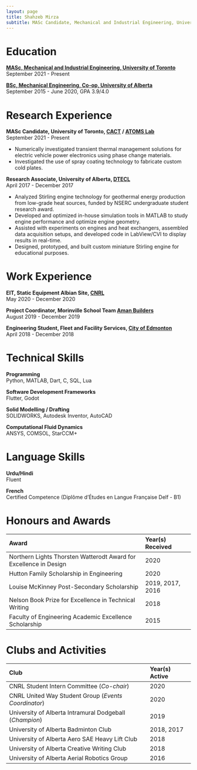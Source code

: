 ```yaml
---
layout: page
title: Shahzeb Mirza
subtitle: MASc Candidate, Mechanical and Industrial Engineering, University of Toronto
---
```



# Education
**[MASc, Mechanical and Industrial Engineering, University of Toronto](https://www.mie.utoronto.ca/)**  
September 2021 - Present

**[BSc, Mechanical Engineering, Co-op, University of Alberta](https://www.ualberta.ca/engineering/mechanical-engineering/index.html)**  
September 2015 - June 2020, GPA 3.9/4.0


# Research Experience
**MASc Candidate, University of Toronto, [CACT](http://cact.utoronto.ca/) / [ATOMS Lab](https://atoms.mie.utoronto.ca/)**  
September 2021 - Present
* Numerically investigated transient thermal management solutions for electric vehicle power electronics using phase change materials.
* Investigated the use of spray coating technology to fabricate custom cold plates.

**Research Associate, University of Alberta, [DTECL](https://sites.ualberta.ca/~dnobes/research_1.html)**  
April 2017 - December 2017
* Analyzed Stirling engine technology for geothermal energy production from low-grade heat sources, funded by NSERC undergraduate student research award.
* Developed and optimized in-house simulation tools in MATLAB to study engine performance and optimize engine geometry.
* Assisted with experiments on engines and heat exchangers, assembled data acquisition setups, and developed code in LabView/CVI to display results in real-time.
* Designed, prototyped, and built custom miniature Stirling engine for educational purposes.


# Work Experience
**EIT, Static Equipment Albian Site, [CNRL](https://www.cnrl.com/)**  
May 2020 - December 2020

**Project Coordinator, Morinville School Team [Aman Builders](https://www.amanbuilders.ca/)**  
August 2019 - December 2019

**Engineering Student, Fleet and Facility Services, [City of Edmonton](https://www.edmonton.ca/city_government/city_organization/fleet-and-facility-services)**  
April 2018 - December 2018

# Technical Skills
**Programming**  
Python, MATLAB, Dart, C, SQL, Lua

**Software Development Frameworks**  
Flutter, Godot

**Solid Modelling / Drafting**  
SOLIDWORKS, Autodesk Inventor, AutoCAD

**Computational Fluid Dynamics**  
ANSYS, COMSOL, StarCCM+


# Language Skills
**Urdu/Hindi**  
Fluent

**French**  
Certified Competence (Diplôme d’Études en Langue Française Delf - B1)

# Honours and Awards

| Award | Year(s) Received |
| :------ |:--- |
| Northern Lights Thorsten Watterodt Award for Excellence in Design | 2020 |
| Hutton Family Scholarship in Engineering | 2020 |
| Louise McKinney Post-Secondary Scholarship | 2019, 2017, 2016 |
| Nelson Book Prize for Excellence in Technical Writing | 2018 |
| Faculty of Engineering Academic Excellence Scholarship | 2015 |


# Clubs and Activities

| Club | Year(s) Active |
| :------ |:--- |
| CNRL Student Intern Committee (_Co-chair_) | 2020 |
| CNRL United Way Student Group (_Events Coordinator_) | 2020 |
| University of Alberta Intramural Dodgeball (_Champion_) | 2019 |
| University of Alberta Badminton Club | 2018, 2017 |
| University of Alberta Aero SAE Heavy Lift Club | 2018 |
| University of Alberta Creative Writing Club | 2018 |
| University of Alberta Aerial Robotics Group | 2016 |